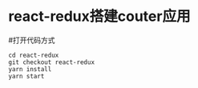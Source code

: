# react-redux搭建couter应用
#打开代码方式
```
cd react-redux
git checkout react-redux
yarn install
yarn start
```
